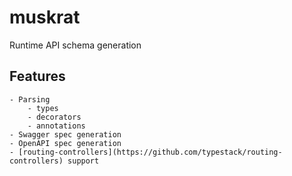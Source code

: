 # muskrat

Runtime API schema generation


## Features
    
    - Parsing 
        - types
        - decorators
        - annotations
    - Swagger spec generation
    - OpenAPI spec generation 
    - [routing-controllers](https://github.com/typestack/routing-controllers) support
